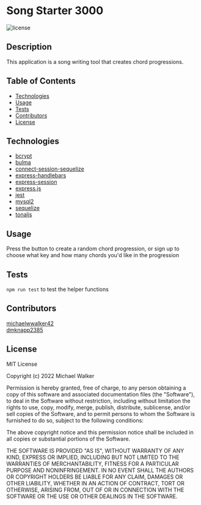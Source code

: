 # Song Starter 3000
  ![license](https://img.shields.io/badge/license-MIT-orange.svg)

  ## Description
  This application is a song writing tool that creates chord progressions. 

  ## Table of Contents
  * [Technologies](#technologies)
  * [Usage](#usage)
  * [Tests](#tests)
  * [Contributors](#contributing)  
  * [License](#license) 
  
  
  ## Technologies
  - [bcrypt](https://www.npmjs.com/package/bcrypt)
  - [bulma](https://bulma.io/)
  - [connect-session-sequelize](https://www.npmjs.com/package/connect-session-sequelize)
  - [express-handlebars](https://www.npmjs.com/package/express-handlebars)
  - [express-session](https://www.npmjs.com/package/express-session)
  - [express.js](https://expressjs.com/)
  - [jest](https://jestjs.io/)
  - [mysql2](https://www.npmjs.com/package/mysql2)
  - [sequelize](https://sequelize.org/)
  - [tonaljs]()  

  ## Usage
  Press the button to create a random chord progression, or sign up to choose what key and how many chords you'd like in the progression
  ## Tests
  `npm run test` to test the helper functions  
  ## Contributors
  [michaelwwalker42](https://github.com/michaelwwalker42)  
  [dmknapp2385](https://github.com/dmknapp2385) 



  ## License
  MIT License

Copyright (c) 2022 Michael Walker

Permission is hereby granted, free of charge, to any person obtaining a copy of this software and associated documentation files (the "Software"), to deal in the Software without restriction, including without limitation the rights to use, copy, modify, merge, publish, distribute, sublicense, and/or sell copies of the Software, and to permit persons to whom the Software is furnished to do so, subject to the following conditions:

The above copyright notice and this permission notice shall be included in all copies or substantial portions of the Software.

THE SOFTWARE IS PROVIDED "AS IS", WITHOUT WARRANTY OF ANY KIND, EXPRESS OR IMPLIED, INCLUDING BUT NOT LIMITED TO THE WARRANTIES OF MERCHANTABILITY, FITNESS FOR A PARTICULAR PURPOSE AND NONINFRINGEMENT. IN NO EVENT SHALL THE AUTHORS OR COPYRIGHT HOLDERS BE LIABLE FOR ANY CLAIM, DAMAGES OR OTHER LIABILITY, WHETHER IN AN ACTION OF CONTRACT, TORT OR OTHERWISE, ARISING FROM, OUT OF OR IN CONNECTION WITH THE SOFTWARE OR THE USE OR OTHER DEALINGS IN THE SOFTWARE. 
  
